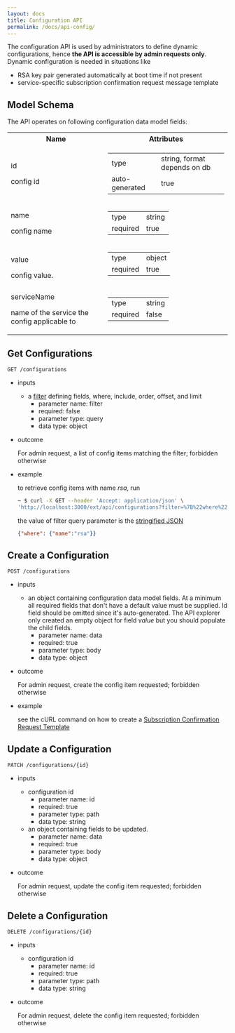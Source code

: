 ```yaml
---
layout: docs
title: Configuration API
permalink: /docs/api-config/
---
```

The configuration API is used by administrators to define dynamic configurations, hence **the API is accessible by admin requests only**. Dynamic configuration is needed in situations like

* RSA key pair generated automatically at boot time if not present
* service-specific subscription confirmation request message template

## Model Schema
The API operates on following configuration data model fields: 
<table>
  <tr>
    <th>Name</th>
    <th>Attributes</th>
  </tr>
  <tr>
    <td>
      <p class="name">id</p>
      <p class="description">config id</p>
    </td>
    <td>
      <table>
        <tr><td>type</td><td>string, format depends on db</td></tr>
        <tr><td>auto-generated</td><td>true</td></tr>
      </table>
    </td>
  </tr>
  <tr>
    <td>
      <p class="name">name</p>
      <p class="description">config name</p>
    </td>
    <td>
      <table>
        <tr><td>type</td><td>string</td></tr>
        <tr><td>required</td><td>true</td></tr>
      </table>
    </td>
  </tr>
  <tr>
    <td>
      <p class="name">value</p>
      <div class="description">config value.
      </div>
    </td>
    <td>
      <table>
        <tr><td>type</td><td>object</td></tr>
        <tr><td>required</td><td>true</td></tr>
      </table>
    </td>
  </tr>
  <tr>
    <td>
      <p class="name">serviceName</p>
      <p class="description">name of the service the config applicable to</p>
    </td>
    <td>
      <table>
        <tr><td>type</td><td>string</td></tr>
        <tr><td>required</td><td>false</td></tr>
      </table>
    </td>
  </tr>
</table>

## Get Configurations
```
GET /configurations
```
* inputs 
  * a [filter](https://loopback.io/doc/en/lb3/Querying-data.html#filters) defining fields, where, include, order, offset, and limit
    * parameter name: filter
    * required: false
    * parameter type: query
    * data type: object
* outcome
  
  For admin request, a list of config items matching the filter; forbidden otherwise

* example

  to retrieve config items with name *rsa*, run
  
  ```bash
  ~ $ curl -X GET --header 'Accept: application/json' \
  'http://localhost:3000/ext/api/configurations?filter=%7B%22where%22%3A%20%7B%22name%22%3A%22rsa%22%7D%7D'
  ```
  the value of filter query parameter is the [stringified JSON](https://loopback.io/doc/en/lb3/Querying-data.html#using-stringified-json-in-rest-queries) 
  
  ```json
  {"where": {"name":"rsa"}}
  ```

## Create a Configuration
```
POST /configurations
```
* inputs 
  * an object containing configuration data model fields. At a minimum all required fields that don't have a default value must be supplied. Id field should be omitted since it's auto-generated. The API explorer only created an empty object for field *value* but you should populate the child fields.
    * parameter name: data
    * required: true
    * parameter type: body
    * data type: object
* outcome
  
  For admin request, create the config item requested; forbidden otherwise

* example
  
  see the cURL command on how to create a [Subscription Confirmation Request Template](../configuration/#subscription-confirmation-request-template)

## Update a Configuration
```
PATCH /configurations/{id}
```
* inputs 
  * configuration id
    * parameter name: id
    * required: true
    * parameter type: path
    * data type: string
  * an object containing fields to be updated. 
    * parameter name: data
    * required: true
    * parameter type: body
    * data type: object

* outcome
  
  For admin request, update the config item requested; forbidden otherwise


## Delete a Configuration
```
DELETE /configurations/{id}
```
* inputs 
  * configuration id
    * parameter name: id
    * required: true
    * parameter type: path
    * data type: string

* outcome
  
  For admin request, delete the config item requested; forbidden otherwise

